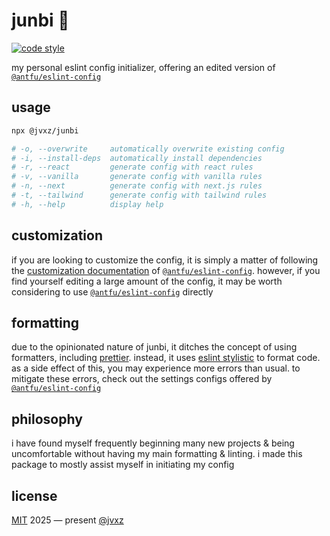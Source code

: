 # junbi 🎀

[![code style](https://antfu.me/badge-code-style.svg)](https://github.com/antfu/eslint-config)

my personal eslint config initializer, offering an edited version of [`@antfu/eslint-config`](https://github.com/antfu/eslint-config)

## usage

```bash
npx @jvxz/junbi

# -o, --overwrite     automatically overwrite existing config
# -i, --install-deps  automatically install dependencies
# -r, --react         generate config with react rules
# -v, --vanilla       generate config with vanilla rules
# -n, --next          generate config with next.js rules
# -t, --tailwind      generate config with tailwind rules
# -h, --help          display help
```

## customization

if you are looking to customize the config, it is simply a matter of following the [customization documentation](https://github.com/antfu/eslint-config#customization) of [`@antfu/eslint-config`](https://github.com/antfu/eslint-config). however, if you find yourself editing a large amount of the config, it may be worth considering to use [`@antfu/eslint-config`](https://github.com/antfu/eslint-config) directly

## formatting

due to the opinionated nature of junbi, it ditches the concept of using formatters, including [prettier](https://prettier.io/). instead, it uses [eslint stylistic](https://eslint.style/) to format code. as a side effect of this, you may experience more errors than usual. to mitigate these errors, check out the settings configs offered by [`@antfu/eslint-config`](https://github.com/antfu/eslint-config#ide-support-auto-fix-on-save)

## philosophy

i have found myself frequently beginning many new projects & being uncomfortable without having my main formatting & linting. i made this package to mostly assist myself in initiating my config

<!-- ### libraries

- [@clack/prompts](https://github.com/clack/prompts)
- [effect](https://effect.website/)
- [chalk](https://github.com/chalk/chalk)
- [`@antfu/eslint-config](https://github.com/antfu/eslint-config)
- [@antfu/ni](https://github.com/antfu/ni) -->

## license

[MIT](./LICENSE) 2025 ― present [@jvxz](https://github.com/jvxz)

